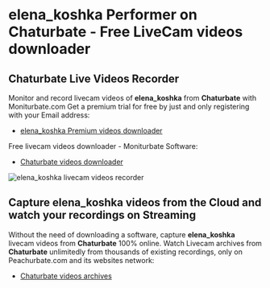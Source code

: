 # elena_koshka Performer on Chaturbate - Free LiveCam videos downloader

## Chaturbate Live Videos Recorder

Monitor and record livecam videos of **elena_koshka** from **Chaturbate** with Moniturbate.com
Get a premium trial for free by just and only registering with your Email address:
* [elena_koshka Premium videos downloader](https://moniturbate.com/request-demo-licence-key.html)

Free livecam videos downloader - Moniturbate Software:
* [Chaturbate videos downloader](https://moniturbate.com/moniturbate-download-software.html)

![elena_koshka livecam videos recorder](https://peachurnet.com/templates/moniturbate-software.png)


## Capture elena_koshka videos from the Cloud and watch your recordings on Streaming

Without the need of downloading a software, capture **elena_koshka** livecam videos from **Chaturbate** 100% online.
Watch Livecam archives from **Chaturbate** unlimitedly from thousands of existing recordings, only on Peachurbate.com and its websites network:
* [Chaturbate videos archives](https://peachurnet.com/)